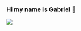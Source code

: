 ### Hi my name is Gabriel 👋
<a href="https://www.linkedin.com/in/gabriel-baptista-70a3bb1a0"><img src="https://img.shields.io/badge/Linkedin-Gabriel-lightgrey?style=for-the-badge&logo=linkedin&logoColor=blue&labelColor=FFF"></img></a>


<!--
**gbcbaptista/gbcbaptista** is a ✨ _special_ ✨ repository because its `README.md` (this file) appears on your GitHub profile.

Here are some ideas to get you started:

- 🔭 I’m currently working on ...
- 🌱 I’m currently learning ...
- 👯 I’m looking to collaborate on ...
- 🤔 I’m looking for help with ...
- 💬 Ask me about ...
- 📫 How to reach me: ...
- 😄 Pronouns: ...
- ⚡ Fun fact: ...
-->
